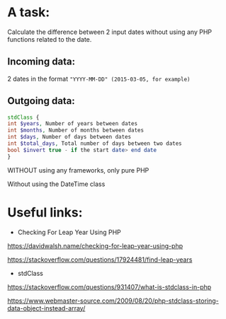 A task:
=====================
Calculate the difference between 2 input dates without using any PHP functions related to the date.

Incoming data:
---------------------------------------------------------------------------
2 dates in the format `"YYYY-MM-DD" (2015-03-05, for example)`

Outgoing data:
---------------------------------------------------------------------------
```php
stdClass {
int $years, Number of years between dates
int $months, Number of months between dates
int $days, Number of days between dates
int $total_days, Total number of days between two dates
bool $invert true - if the start date> end date
}
```

WITHOUT using any frameworks, only pure PHP

Without using the DateTime class


Useful links:
====================
* Checking For Leap Year Using PHP

<https://davidwalsh.name/checking-for-leap-year-using-php>

<https://stackoverflow.com/questions/17924481/find-leap-years>

* stdClass

<https://stackoverflow.com/questions/931407/what-is-stdclass-in-php>

<https://www.webmaster-source.com/2009/08/20/php-stdclass-storing-data-object-instead-array/>